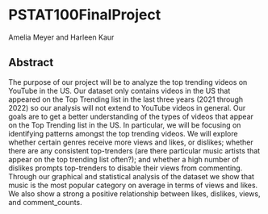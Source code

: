 # PSTAT100FinalProject
Amelia Meyer and Harleen Kaur 

## Abstract

The purpose of our project will be to analyze the top trending videos on YouTube in the US. Our dataset only contains videos in the US that appeared on the Top Trending list in the last three years (2021 through 2022) so our analysis will not extend to YouTube videos in general. Our goals are to get a better understanding of the types of videos that appear on the Top Trending list in the US. In particular, we will be focusing on identifying patterns amongst the top trending videos. We will explore whether certain genres receive more views and likes, or dislikes;  whether there are any consistent top-trenders (are there particular music artists that appear on the top trending list often?); and whether a high number of dislikes prompts top-trenders to disable their views from commenting. Through our graphical and statistical analysis of the dataset we show that music is the most popular category on average in terms of views and likes. We also show a strong a positive relationship between likes, dislikes, views, and comment_counts. 